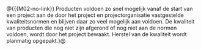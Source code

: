 @{{{M02-no-link}}
Producten voldoen zo snel mogelijk vanaf de start van een project aan de door het project en projectorganisatie vastgestelde kwaliteitsnormen en blijven daar zo veel mogelijk aan voldoen. De kwaliteit van producten die nog niet zijn afgerond of nog niet aan de normen voldoen, wordt door het project bewaakt. Herstel van de kwaliteit wordt planmatig opgepakt.}@
